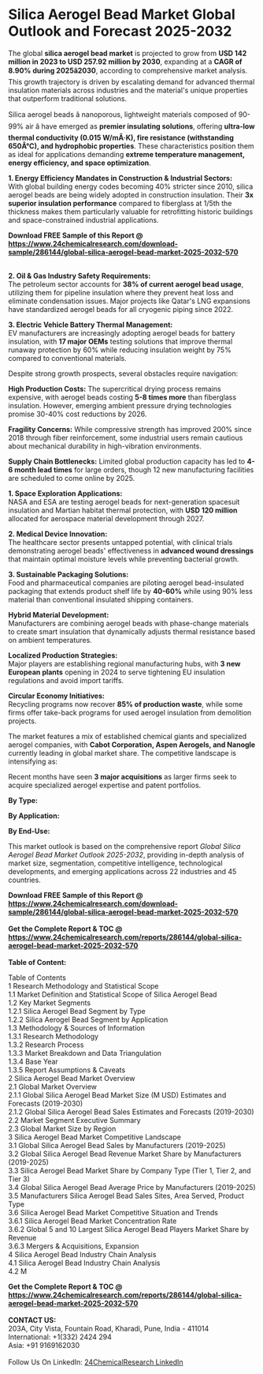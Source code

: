 <h1>Silica Aerogel Bead Market Global Outlook and Forecast 2025-2032</h1><p>The global <strong>silica aerogel bead market</strong> is projected to grow from <strong>USD 142 million in 2023 to USD 257.92 million by 2030</strong>, expanding at a <strong>CAGR of 8.90% during 2025â2030</strong>, according to comprehensive market analysis. This growth trajectory is driven by escalating demand for advanced thermal insulation materials across industries and the material's unique properties that outperform traditional solutions.</p><p>Silica aerogel beads â nanoporous, lightweight materials composed of 90-99% air â have emerged as <strong>premier insulating solutions</strong>, offering <strong>ultra-low thermal conductivity (0.015 W/mÂ·K), fire resistance (withstanding 650Â°C), and hydrophobic properties</strong>. These characteristics position them as ideal for applications demanding <strong>extreme temperature management, energy efficiency, and space optimization</strong>.</p><p><strong>1. Energy Efficiency Mandates in Construction &amp; Industrial Sectors:</strong><br>
With global building energy codes becoming 40% stricter since 2010, silica aerogel beads are being widely adopted in construction insulation. Their <strong>3x superior insulation performance</strong> compared to fiberglass at 1/5th the thickness makes them particularly valuable for retrofitting historic buildings and space-constrained industrial applications.</p><div><b>Download FREE Sample of this Report @ 
            <a href="https://www.24chemicalresearch.com/download-sample/286144/global-silica-aerogel-bead-market-2025-2032-570">
            https://www.24chemicalresearch.com/download-sample/286144/global-silica-aerogel-bead-market-2025-2032-570</a></b></div><br><p><strong>2. Oil &amp; Gas Industry Safety Requirements:</strong><br>
The petroleum sector accounts for <strong>38% of current aerogel bead usage</strong>, utilizing them for pipeline insulation where they prevent heat loss and eliminate condensation issues. Major projects like Qatar's LNG expansions have standardized aerogel beads for all cryogenic piping since 2022.</p><p><strong>3. Electric Vehicle Battery Thermal Management:</strong><br>
EV manufacturers are increasingly adopting aerogel beads for battery insulation, with <strong>17 major OEMs</strong> testing solutions that improve thermal runaway protection by 60% while reducing insulation weight by 75% compared to conventional materials.</p><p>Despite strong growth prospects, several obstacles require navigation:</p><p><strong>High Production Costs:</strong> The supercritical drying process remains expensive, with aerogel beads costing <strong>5-8 times more</strong> than fiberglass insulation. However, emerging ambient pressure drying technologies promise 30-40% cost reductions by 2026.</p><p><strong>Fragility Concerns:</strong> While compressive strength has improved 200% since 2018 through fiber reinforcement, some industrial users remain cautious about mechanical durability in high-vibration environments.</p><p><strong>Supply Chain Bottlenecks:</strong> Limited global production capacity has led to <strong>4-6 month lead times</strong> for large orders, though 12 new manufacturing facilities are scheduled to come online by 2025.</p><p><strong>1. Space Exploration Applications:</strong><br>
NASA and ESA are testing aerogel beads for next-generation spacesuit insulation and Martian habitat thermal protection, with <strong>USD 120 million</strong> allocated for aerospace material development through 2027.</p><p><strong>2. Medical Device Innovation:</strong><strong> </strong><br>
The healthcare sector presents untapped potential, with clinical trials demonstrating aerogel beads' effectiveness in <strong>advanced wound dressings</strong> that maintain optimal moisture levels while preventing bacterial growth.</p><p><strong>3. Sustainable Packaging Solutions:</strong><br>
Food and pharmaceutical companies are piloting aerogel bead-insulated packaging that extends product shelf life by <strong>40-60%</strong> while using 90% less material than conventional insulated shipping containers.</p><p><strong>Hybrid Material Development:</strong><br>
    Manufacturers are combining aerogel beads with phase-change materials to create smart insulation that dynamically adjusts thermal resistance based on ambient temperatures.</p><p><strong>Localized Production Strategies:</strong><br>
    Major players are establishing regional manufacturing hubs, with <strong>3 new European plants</strong> opening in 2024 to serve tightening EU insulation regulations and avoid import tariffs.</p><p><strong>Circular Economy Initiatives:</strong><br>
    Recycling programs now recover <strong>85% of production waste</strong>, while some firms offer take-back programs for used aerogel insulation from demolition projects.</p><p>The market features a mix of established chemical giants and specialized aerogel companies, with <strong>Cabot Corporation, Aspen Aerogels, and Nanogle</strong> currently leading in global market share. The competitive landscape is intensifying as:</p><p>Recent months have seen <strong>3 major acquisitions</strong> as larger firms seek to acquire specialized aerogel expertise and patent portfolios.</p><p><strong>By Type:</strong></p><p><strong>By Application:</strong></p><p><strong>By End-Use:</strong></p><p>This market outlook is based on the comprehensive report <em>Global Silica Aerogel Bead Market Outlook 2025-2032</em>, providing in-depth analysis of market size, segmentation, competitive intelligence, technological developments, and emerging applications across 22 industries and 45 countries.</p><div><b>Download FREE Sample of this Report @ 
            <a href="https://www.24chemicalresearch.com/download-sample/286144/global-silica-aerogel-bead-market-2025-2032-570">
            https://www.24chemicalresearch.com/download-sample/286144/global-silica-aerogel-bead-market-2025-2032-570</a></b></div><br><div><b>Get the Complete Report & TOC @ 
            <a href="https://www.24chemicalresearch.com/reports/286144/global-silica-aerogel-bead-market-2025-2032-570">
            https://www.24chemicalresearch.com/reports/286144/global-silica-aerogel-bead-market-2025-2032-570</a></b></div><br>
            <b>Table of Content:</b><p>Table of Contents<br />
1 Research Methodology and Statistical Scope<br />
1.1 Market Definition and Statistical Scope of Silica Aerogel Bead<br />
1.2 Key Market Segments<br />
1.2.1 Silica Aerogel Bead Segment by Type<br />
1.2.2 Silica Aerogel Bead Segment by Application<br />
1.3 Methodology & Sources of Information<br />
1.3.1 Research Methodology<br />
1.3.2 Research Process<br />
1.3.3 Market Breakdown and Data Triangulation<br />
1.3.4 Base Year<br />
1.3.5 Report Assumptions & Caveats<br />
2 Silica Aerogel Bead Market Overview<br />
2.1 Global Market Overview<br />
2.1.1 Global Silica Aerogel Bead Market Size (M USD) Estimates and Forecasts (2019-2030)<br />
2.1.2 Global Silica Aerogel Bead Sales Estimates and Forecasts (2019-2030)<br />
2.2 Market Segment Executive Summary<br />
2.3 Global Market Size by Region<br />
3 Silica Aerogel Bead Market Competitive Landscape<br />
3.1 Global Silica Aerogel Bead Sales by Manufacturers (2019-2025)<br />
3.2 Global Silica Aerogel Bead Revenue Market Share by Manufacturers (2019-2025)<br />
3.3 Silica Aerogel Bead Market Share by Company Type (Tier 1, Tier 2, and Tier 3)<br />
3.4 Global Silica Aerogel Bead Average Price by Manufacturers (2019-2025)<br />
3.5 Manufacturers Silica Aerogel Bead Sales Sites, Area Served, Product Type<br />
3.6 Silica Aerogel Bead Market Competitive Situation and Trends<br />
3.6.1 Silica Aerogel Bead Market Concentration Rate<br />
3.6.2 Global 5 and 10 Largest Silica Aerogel Bead Players Market Share by Revenue<br />
3.6.3 Mergers & Acquisitions, Expansion<br />
4 Silica Aerogel Bead Industry Chain Analysis<br />
4.1 Silica Aerogel Bead Industry Chain Analysis<br />
4.2 M</p><div><b>Get the Complete Report & TOC @ 
            <a href="https://www.24chemicalresearch.com/reports/286144/global-silica-aerogel-bead-market-2025-2032-570">
            https://www.24chemicalresearch.com/reports/286144/global-silica-aerogel-bead-market-2025-2032-570</a></b></div><br><b>CONTACT US:</b><br>
            203A, City Vista, Fountain Road, Kharadi, Pune, India - 411014<br>
            International: +1(332) 2424 294<br>
            Asia: +91 9169162030 <br><br>
            Follow Us On LinkedIn: <a href="https://www.linkedin.com/company/24chemicalresearch/">24ChemicalResearch LinkedIn</a>